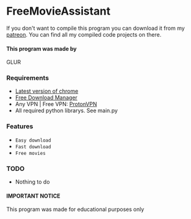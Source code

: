 # FreeMovieAssistant
If you don't want to compile this program you can download it from my [patreon](https://www.patreon.com/GLUR). You can find all my compiled code projects on there.

#### This program was made by
GLUR

### Requirements
* [Latest version of chrome](https://www.google.com/chrome/)
* [Free Download Manager](https://www.freedownloadmanager.org)
* Any VPN | Free VPN: [ProtonVPN](https://protonvpn.com)
* All required python librarys. See main.py

### Features
* `Easy download`
* `Fast download`
* `Free movies`

### TODO
* Nothing to do

#### IMPORTANT NOTICE
This program was made for educational purposes only
